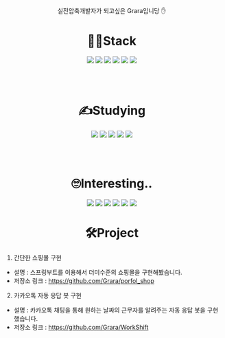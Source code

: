 

<div align = center>
  
실전압축개발자가 되고싶은 Grara입니당 ✋

<h1>👨‍🎓Stack</h1>

<img src="https://img.shields.io/badge/JAVA-007396?style=for-the-badge&logo=java&logoColor=white">
<img src="https://img.shields.io/badge/springboot-6DB33F?style=for-the-badge&logo=springboot&logoColor=white">
<img src="https://img.shields.io/badge/Hibernate-59666C?style=for-the-badge&logo=Hibernate&logoColor=white">
<img src="https://img.shields.io/badge/markdown-000000?style=for-the-badge&logo=markdown&logoColor=white">
<img src="https://img.shields.io/badge/springsecurity-6DB33F?style=for-the-badge&logo=springsecurity&logoColor=white">
<img src="https://img.shields.io/badge/mysql-4479A1?style=for-the-badge&logo=mysql&logoColor=white">
  
<br><br>
<h1>✍Studying</h1>
<img src="https://img.shields.io/badge/spring-6DB33F?style=for-the-badge&logo=spring&logoColor=white">
<img src="https://img.shields.io/badge/HTML5-E34F26?style=for-the-badge&logo=HTML5&logoColor=white">
<img src="https://img.shields.io/badge/css3-1572B6?style=for-the-badge&logo=css3&logoColor=white">
<img src="https://img.shields.io/badge/javascript-F7DF1E?style=for-the-badge&logo=javascript&logoColor=white">
<img src="https://img.shields.io/badge/jquery-0769AD?style=for-the-badge&logo=jquery&logoColor=white">
  
<br><br>
<h1>🙄Interesting..</h1>
<img src="https://img.shields.io/badge/svelte-FF3E00?style=for-the-badge&logo=svelte&logoColor=white">
<img src="https://img.shields.io/badge/typescript-3178C6?style=for-the-badge&logo=typescript&logoColor=white">
<img src="https://img.shields.io/badge/react-61DAFB?style=for-the-badge&logo=react&logoColor=white">
<img src="https://img.shields.io/badge/rust-000000?style=for-the-badge&logo=rust&logoColor=white">
<img src="https://img.shields.io/badge/scala-DC322F?style=for-the-badge&logo=scala&logoColor=white">
<img src="https://img.shields.io/badge/kotlin-7F52FF?style=for-the-badge&logo=kotlin&logoColor=white">
  
</div>

<h1 align= center>🛠Project</h1> 

1. 간단한 쇼핑몰 구현
  - 설명 : 스프링부트를 이용해서 더미수준의 쇼핑몰을 구현해봤습니다.
  - 저장소 링크 : https://github.com/Grara/porfol_shop
2. 카카오톡 자동 응답 봇 구현
  - 설명 : 카카오톡 채팅을 통해 원하는 날짜의 근무자를 알려주는 자동 응답 봇을 구현했습니다.
  - 저장소 링크 : https://github.com/Grara/WorkShift
